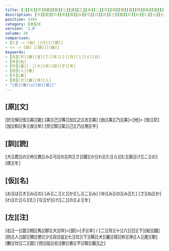 ```yaml
---
title: [（][天][平][勝][寳][七][歳][乙][未][二][月][相][替][遣][筑][紫][諸][國][防][人][等][歌][）]
description: [大][君][の][命][畏][み][弓][の][共][さ][寝][か][わ][た][ら][む][長][け][こ][の][夜][を]
position: 4394
category: [巻]20
version: '1.0'
volume: 20
comparison:
- [仁] -> [他] [[元]][[類]]
- <> -> [部] [[類]][[細]]
keywords:
- [天][平][勝][宝][７][年][２][月][１][６][日]
- [年][紀]
- [作][者][：][大][伴][部][子][羊]
- [防][人][歌]
- [千][葉]
- [県][犬][養][浄][人]
- "[悲][嘆]\n[[訓][異]]"
---
```


## [原][文]

[於][保][伎][美][能] [美][己][等][加][之][古][美] [由][美][乃][美]<[他]> [佐][尼][加][和][多][良][牟] [奈][賀][氣][己][乃][用][乎]

## [訓][読]

[大][君][の][命][畏][み][弓][の][共][さ][寝][か][わ][た][ら][む][長][け][こ][の][夜][を]

## [仮][名]

[お][ほ][き][み][の] [み][こ][と][か][し][こ][み] [ゆ][み][の][み][た] [さ][ね][か][わ][た][ら][む] [な][が][け][こ][の][よ][を]

## [左][注]

[右][一][首][相][馬][郡][大][伴]<[部]>[子][羊] / [二][月][十][六][日][下][総][國][防][人][部][領][使][少][目][従][七][位][下][縣][犬][養][宿][祢][浄][人][進][歌][數][廿][二][首] [但][拙][劣][歌][者][不][取][載][之]
